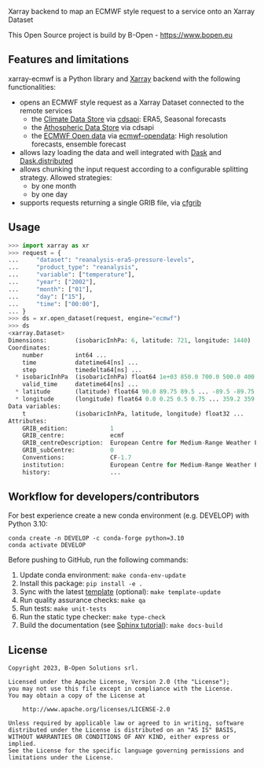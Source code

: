 Xarray backend to map an ECMWF style request to a service onto an Xarray Dataset

This Open Source project is build by B-Open - https://www.bopen.eu

## Features and limitations

xarray-ecmwf is a Python library and [Xarray](https://docs.xarray.dev) backend with the following functionalities:

- opens an ECMWF style request as a Xarray Dataset connected to the remote services
  - the [Climate Data Store](https://cds.climate.copernicus.eu) via [cdsapi](https://github.com/ecmwf/cdsapi): ERA5, Seasonal forecasts
  - the [Athospheric Data Store](https://ads.atmosphere.copernicus.eu) via cdsapi
  - the [ECMWF Open data](https://www.ecmwf.int/en/forecasts/datasets/open-data) via [ecmwf-opendata](https://github.com/ecmwf/ecmwf-opendata): High resolution forecasts, ensemble forecast
- allows lazy loading the data and well integrated with [Dask](https://www.dask.org) and [Dask.distributed](https://distributed.dask.org)
- allows chunking the input request according to a configurable splitting strategy. Allowed strategies:
  - by one month
  - by one day
- supports requests returning a single GRIB file, via [cfgrib](https://github.com/ecmwf/cfgrib)

## Usage

```python
>>> import xarray as xr
>>> request = {
...     "dataset": "reanalysis-era5-pressure-levels",
...     "product_type": "reanalysis",
...     "variable": ["temperature"],
...     "year": ["2002"],
...     "month": ["01"],
...     "day": ["15"],
...     "time": ["00:00"],
... }
>>> ds = xr.open_dataset(request, engine="ecmwf")
>>> ds
<xarray.Dataset>
Dimensions:        (isobaricInhPa: 6, latitude: 721, longitude: 1440)
Coordinates:
    number         int64 ...
    time           datetime64[ns] ...
    step           timedelta64[ns] ...
  * isobaricInhPa  (isobaricInhPa) float64 1e+03 850.0 700.0 500.0 400.0 300.0
    valid_time     datetime64[ns] ...
  * latitude       (latitude) float64 90.0 89.75 89.5 ... -89.5 -89.75 -90.0
  * longitude      (longitude) float64 0.0 0.25 0.5 0.75 ... 359.2 359.5 359.8
Data variables:
    t              (isobaricInhPa, latitude, longitude) float32 ...
Attributes:
    GRIB_edition:            1
    GRIB_centre:             ecmf
    GRIB_centreDescription:  European Centre for Medium-Range Weather Forecasts
    GRIB_subCentre:          0
    Conventions:             CF-1.7
    institution:             European Centre for Medium-Range Weather Forecasts
    history:                 ...

```

## Workflow for developers/contributors

For best experience create a new conda environment (e.g. DEVELOP) with Python 3.10:

```
conda create -n DEVELOP -c conda-forge python=3.10
conda activate DEVELOP
```

Before pushing to GitHub, run the following commands:

1. Update conda environment: `make conda-env-update`
1. Install this package: `pip install -e .`
1. Sync with the latest [template](https://github.com/ecmwf-projects/cookiecutter-conda-package) (optional): `make template-update`
1. Run quality assurance checks: `make qa`
1. Run tests: `make unit-tests`
1. Run the static type checker: `make type-check`
1. Build the documentation (see [Sphinx tutorial](https://www.sphinx-doc.org/en/master/tutorial/)): `make docs-build`

## License

```
Copyright 2023, B-Open Solutions srl.

Licensed under the Apache License, Version 2.0 (the "License");
you may not use this file except in compliance with the License.
You may obtain a copy of the License at

    http://www.apache.org/licenses/LICENSE-2.0

Unless required by applicable law or agreed to in writing, software
distributed under the License is distributed on an "AS IS" BASIS,
WITHOUT WARRANTIES OR CONDITIONS OF ANY KIND, either express or implied.
See the License for the specific language governing permissions and
limitations under the License.
```
